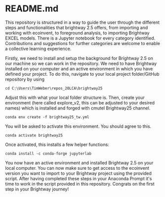 # README.md 

This repository is structured in a way to guide the user through the different steps and functionalities that brightway 2.5 offers, from importing and working with ecoinvent, to foreground analysis, to importing Brightway EXCEL models. There is a Jupyter notebook for every category identified. Contributions and suggestions for further categories are welcome to enable a collective learning experience.

Firstly, we need to install and setup the background for Brightway 2.5 on our machine so we can work in the repository. We need to have Brightway installed on your computer and an active environment in which you have defined your project. To do this, navigate to your local project folder/GitHub repository by using

    
    cd C:\Users\TimWeber\repos_20LCA\brightway25


Adjust this with what your local folder structure is. Then, create your environment (here called explore_v2, this can be adjusted to your desired names) which is installed and forged with cmutel Brightway25 channel.

    
    conda env create -f brightway25_tw.yml
    

You will be asked to activate this environment. You should agree to this.


    conda activate brightway25


Once activated, this installs a few helper functions:


    conda install -c conda-forge jupyterlab


You now have an active environment and installed Brightway 2.5 on your local computer. You can now make sure to get access to the ecoinvent version you want to import to your Brightway project using the provided script. After having completed these steps in your Anaconda Prompt it's time to work in the script provided in this repository. Congrats on the first step in your Brightway journey!
